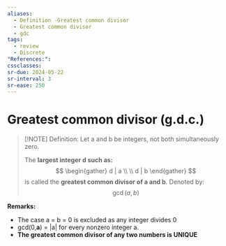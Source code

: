 ```yaml
---
aliases:
  - Definition -Greatest common divisor
  - Greatest common divisor
  - gdc
tags:
  - review
  - Discrete
"References:": 
cssclasses:
sr-due: 2024-05-22
sr-interval: 3
sr-ease: 250
---
```

# Greatest common divisor (g.d.c.)

> [!NOTE] Definition: 
> Let a and b be integers, not both simultaneously zero. 
> 
> The **largest integer d such as:**
>$$
 \begin{gather}
 d | a \\ \\
 d | b
\end{gather}
>$$
>is called the **greatest common divisor of a and b**. Denoted by: 
>$$
>\gcd(a,b)
>$$

**Remarks:**
+ The case a = b = 0 is excluded as any integer divides 0
+ gcd(0,**a**) = |a| for every nonzero integer a. 
+ **The greatest common divisor of any two numbers is UNIQUE**

